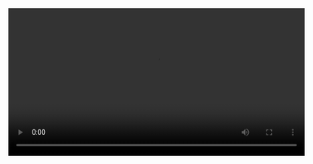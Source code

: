 <video width="600" controls>
  <source src="streamlit/final_video.mp4" type="video/mp4">
  Your browser does not support the video tag.
</video>

